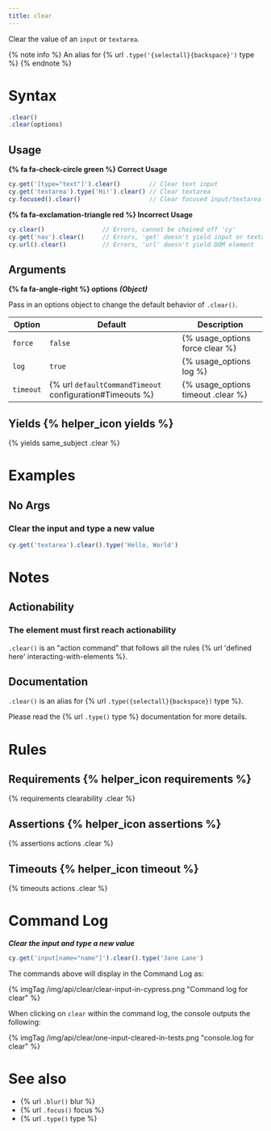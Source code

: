 ```yaml
---
title: clear
---
```


Clear the value of an `input` or `textarea`.

{% note info %}
An alias for {% url `.type('{selectall}{backspace}')` type %}
{% endnote %}

# Syntax

```javascript
.clear()
.clear(options)
```

## Usage

**{% fa fa-check-circle green %} Correct Usage**

```javascript
cy.get('[type="text"]').clear()        // Clear text input
cy.get('textarea').type('Hi!').clear() // Clear textarea
cy.focused().clear()                   // Clear focused input/textarea
```

**{% fa fa-exclamation-triangle red %} Incorrect Usage**

```javascript
cy.clear()                // Errors, cannot be chained off 'cy'
cy.get('nav').clear()     // Errors, 'get' doesn't yield input or textarea
cy.url().clear()          // Errors, 'url' doesn't yield DOM element
```

## Arguments

**{% fa fa-angle-right %} options**  ***(Object)***

Pass in an options object to change the default behavior of `.clear()`.

Option | Default | Description
--- | --- | ---
`force` | `false` | {% usage_options force clear %}
`log` | `true` | {% usage_options log %}
`timeout` | {% url `defaultCommandTimeout` configuration#Timeouts %} | {% usage_options timeout .clear %}

## Yields {% helper_icon yields %}

{% yields same_subject .clear %}

# Examples

## No Args

### Clear the input and type a new value

```javascript
cy.get('textarea').clear().type('Hello, World')
```

# Notes

## Actionability

### The element must first reach actionability

`.clear()` is an "action command" that follows all the rules {% url 'defined here' interacting-with-elements %}.

## Documentation

`.clear()` is an alias for {% url `.type({selectall}{backspace})` type %}.

Please read the {% url `.type()` type %} documentation for more details.

# Rules

## Requirements {% helper_icon requirements %}

{% requirements clearability .clear %}

## Assertions {% helper_icon assertions %}

{% assertions actions .clear %}

## Timeouts {% helper_icon timeout %}

{% timeouts actions .clear %}

# Command Log

***Clear the input and type a new value***

```javascript
cy.get('input[name="name"]').clear().type('Jane Lane')
```

The commands above will display in the Command Log as:

{% imgTag /img/api/clear/clear-input-in-cypress.png "Command log for clear" %}

When clicking on `clear` within the command log, the console outputs the following:

{% imgTag /img/api/clear/one-input-cleared-in-tests.png "console.log for clear" %}

# See also

- {% url `.blur()` blur %}
- {% url `.focus()` focus %}
- {% url `.type()` type %}
